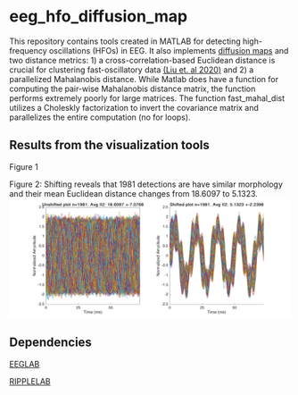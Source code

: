# eeg_hfo_diffusion_map

This repository contains tools created in MATLAB for detecting high-frequency oscillations (HFOs) in EEG. It also implements [diffusion maps](https://www.pnas.org/content/102/21/7426) and two distance metrics: 1) a cross-correlation-based Euclidean distance is crucial for clustering fast-oscillatory data [(Liu et. al 2020)](https://dl.acm.org/doi/10.5555/3408207.3408276) and 2) a parallelized Mahalanobis distance. While Matlab does have a function for computing the pair-wise Mahalanobis distance matrix, the function performs extremely poorly for large matrices. The function fast_mahal_dist utilizes a Choleskly factorization to invert the covariance matrix and parallelizes the entire computation (no for loops).

## Results from the visualization tools

Figure 1

Figure 2: Shifting reveals that 1981 detections are have similar morphology and their mean Euclidean distance changes from 18.6097 to 5.1323.
![diff_map_video](/images/shift_plot.png)

## Dependencies
[EEGLAB](https://github.com/sccn/eeglab)

[RIPPLELAB](https://github.com/BSP-Uniandes/RIPPLELAB)
